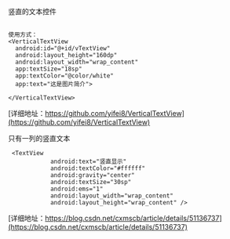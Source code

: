 
竖直的文本控件
```

使用方式：
<VerticalTextView
  android:id="@+id/vTextView"
  android:layout_height="160dp"
  android:layout_width="wrap_content"
  app:textSize="18sp"
  app:textColor="@color/white"
  app:text="这是图片简介">          

</VerticalTextView>

```
[详细地址：https://github.com/yifei8/VerticalTextView](https://github.com/yifei8/VerticalTextView)

只有一列的竖直文本
```
 <TextView
            android:text="竖直显示"
            android:textColor="#ffffff"
            android:gravity="center"
            android:textSize="30sp"
            android:ems="1"
            android:layout_width="wrap_content"
            android:layout_height="wrap_content" />
```
[详细地址：https://blog.csdn.net/cxmscb/article/details/51136737](https://blog.csdn.net/cxmscb/article/details/51136737)